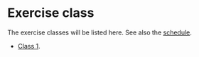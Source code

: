 # Exercise class

The exercise classes will be listed here. See also the [schedule](../schedule/).

- [Class 1](class-1).
